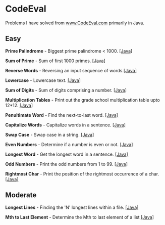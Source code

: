 CodeEval
========
Problems I have solved from www.CodeEval.com primarily in Java.


## Easy 
**Prime Palindrome** - Biggest prime palindrome < 1000. [[Java]](https://github.com/edeng/CodeEval/blob/master/PrimePalindrome.java)

**Sum of Prime** - Sum of first 1000 primes. [[Java]](https://github.com/edeng/CodeEval/blob/master/SumOfPrimes.java)

**Reverse Words** - Reversing an input sequence of words.[[Java]](https://github.com/edeng/CodeEval/blob/master/ReverseWords.java)

**Lowercase** - Lowercase text. [[Java]](https://github.com/edeng/CodeEval/blob/master/Lowercase.java)

**Sum of Digits** - Sum of digits comprising a number. [[Java]](https://github.com/edeng/CodeEval/blob/master/SumOfDigits.java)

**Multiplication Tables** - Print out the grade school multiplication table upto 12*12. [[Java]](https://github.com/edeng/CodeEval/blob/master/MultiplicationTable.java)

**Penultimate Word** - Find the next-to-last word. [[Java]](https://github.com/edeng/CodeEval/blob/master/PenulimateWord.java)

**Capitalize Words** - Capitalize words in a sentence. [[Java]](https://github.com/edeng/CodeEval/blob/master/CapitalizeWords.java)

**Swap Case** - Swap case in a string. [[Java]](https://github.com/edeng/CodeEval/blob/master/SwapCase.java)

**Even Numbers** - Determine if a number is even or not.	[[Java]](https://github.com/edeng/CodeEval/blob/master/EvenNumbers.java)

**Longest Word** - Get the longest word in a sentence. [[Java]](https://github.com/edeng/CodeEval/blob/master/LongestWord.java)

**Odd Numbers** - Print the odd numbers from 1 to 99.	[[Java]](https://github.com/edeng/CodeEval/blob/master/OddNumbers.java)

**Rightmost Char** - Print the position of the rightmost occurrence of a char.	 [[Java]](https://github.com/edeng/CodeEval/blob/master/RightmostChar.java)


## Moderate 
**Longest Lines** - Finding the 'N' longest lines within a file.	[[Java]](https://github.com/edeng/CodeEval/blob/master/LongestLines.java)

**Mth to Last Element** - Determine the Mth to last element of a list	 [[Java]](https://github.com/edeng/CodeEval/blob/master/MthToLast.java)
